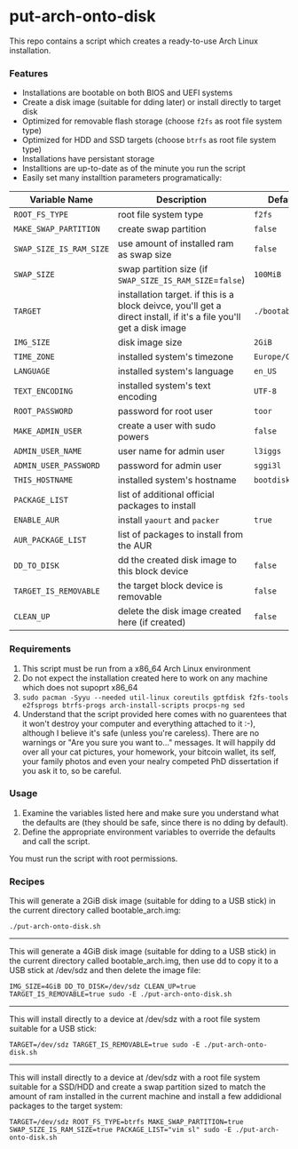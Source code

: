 # put-arch-onto-disk

This repo contains a script which creates a ready-to-use Arch Linux installation.

### Features
 - Installations are bootable on both BIOS and UEFI systems
 - Create a disk image (suitable for dding later) or install directly to target disk
 - Optimized for removable flash storage (choose `f2fs` as root file system type)
 - Optimized for HDD and SSD targets (choose `btrfs` as root file system type)
 - Installations have persistant storage
 - Installtions are up-to-date as of the minute you run the script
 - Easily set many installtion parameters programatically:


Variable Name|Description|Default Value
---|---|---
`ROOT_FS_TYPE`|root file system type|`f2fs`
`MAKE_SWAP_PARTITION`|create swap partition|`false`
`SWAP_SIZE_IS_RAM_SIZE`|use amount of installed ram as swap size|`false`
`SWAP_SIZE`|swap partition size (if `SWAP_SIZE_IS_RAM_SIZE`=`false`)|`100MiB`
`TARGET`|installation target. if this is a block deivce, you'll get a direct install, if it's a file you'll get a disk image|`./bootable_arch.img`
`IMG_SIZE`|disk image size|`2GiB`
`TIME_ZONE`|installed system's timezone|`Europe/Copenhagen`
`LANGUAGE`|installed system's language|`en_US`
`TEXT_ENCODING`|installed system's text encoding|`UTF-8`
`ROOT_PASSWORD`|password for root user|`toor`
`MAKE_ADMIN_USER`|create a user with sudo powers|`false`
`ADMIN_USER_NAME`|user name for admin user|`l3iggs`
`ADMIN_USER_PASSWORD`|password for admin user|`sggi3l`
`THIS_HOSTNAME`|installed system's hostname|`bootdisk`
`PACKAGE_LIST`|list of additional official packages to install|
`ENABLE_AUR`|install `yaourt` and `packer`|`true`
`AUR_PACKAGE_LIST`|list of packages to install from the AUR|
`DD_TO_DISK`|dd the created disk image to this block device|`false`
`TARGET_IS_REMOVABLE`|the target block device is removable|`false`
`CLEAN_UP`|delete the disk image created here (if created)|`false`

### Requirements
1. This script must be run from a x86_64 Arch Linux environment
1. Do not expect the installation created here to work on any machine which does not supoprt x86_64
1. `sudo pacman -Syyu --needed util-linux coreutils gptfdisk f2fs-tools e2fsprogs btrfs-progs arch-install-scripts procps-ng sed`
1. Understand that the script provided here comes with no guarentees that it won't destroy your computer and everything attached to it :-), although I believe it's safe (unless you're careless). There are no warnings or "Are you sure you want to..." messages. It will happily dd over all your cat pictures, your homework, your bitcoin wallet, its self, your family photos and even your nealry competed PhD dissertation if you ask it to, so be careful.

### Usage

1. Examine the variables listed here and make sure you understand what the defaults are (they should be safe, since there is no dding by default).
1. Define the appropriate environment variables to override the defaults and call the script.

You must run the script with root permissions.
### Recipes

This will generate a 2GiB disk image (suitable for dding to a USB stick) in the current directory called bootable_arch.img:
```
./put-arch-onto-disk.sh
```
---
This will generate a 4GiB disk image (suitable for dding to a USB stick) in the current directory called bootable_arch.img, then use dd to copy it to a USB stick at /dev/sdz and then delete the image file:
```
IMG_SIZE=4GiB DD_TO_DISK=/dev/sdz CLEAN_UP=true TARGET_IS_REMOVABLE=true sudo -E ./put-arch-onto-disk.sh
```
---
This will install directly to a device at /dev/sdz with a root file system suitable for a USB stick:
```
TARGET=/dev/sdz TARGET_IS_REMOVABLE=true sudo -E ./put-arch-onto-disk.sh
```
---
This will install directly to a device at /dev/sdz with a root file system suitable for a SSD/HDD and create a swap partition sized to match the amount of ram installed in the current machine and install a few addidional packages to the target system:
```
TARGET=/dev/sdz ROOT_FS_TYPE=btrfs MAKE_SWAP_PARTITION=true SWAP_SIZE_IS_RAM_SIZE=true PACKAGE_LIST="vim sl" sudo -E ./put-arch-onto-disk.sh
```
